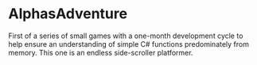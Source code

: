 # AlphasAdventure
First of a series of small games with a  one-month development cycle to help ensure an understanding of simple C# functions predominately from memory. This one is an endless side-scroller platformer.
